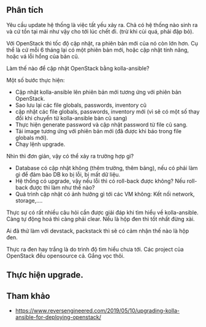 ## Phân tích

Yêu cầu update hệ thống là việc tất yếu xảy ra. Chả có hệ thống nào sinh ra và cứ tồn tại mãi như vậy cho tới lúc chết đi. (trừ khi cùi quá, phải đập bỏ).

Với OpenStack thì tốc độ cập nhật, ra phiên bản mới của nó còn lớn hơn. Cụ thể là cứ mỗi 6 tháng lại có một phiên bản mới, hoặc cập nhật tính năng, hoặc vá lỗi hổng của bản cũ.

Làm thế nào để cập nhật OpenStack bằng kolla-ansible?

Một số bước thực hiện:

- Cập nhật kolla-ansible lên phiên bản mới tương ứng với phiên bản OpenStack.
- Sao lưu lại các file globals, passwords, inventory cũ
- cập nhật các file globals, passwords, inventory mới (vì sẽ có một số thay đổi khi chuyển từ kolla-ansible bản cũ sang)
- Thực hiện generate password và cập nhật password từ file cũ sang.
- Tải image tương ứng với phiên bản mới (đã được khi báo trong file globals mới).
- Chạy lệnh upgrade.

Nhìn thì đơn giản, vậy có thể xảy ra trường hợp gì?

- Database có cập nhật không (thêm trường, thêm bảng), nếu có phải làm gì để đảm bảo DB ko bị lỗi, bị mất dữ liệu.
- Hệ thống có upgrade, vậy nếu lỗi thì có roll-back được không? Nếu roll-back được thì làm như thế nào?
- Quá trình cập nhật có ảnh hưởng gì tới các VM không: Kết nối network, storage,....

Thực sự có rất nhiều câu hỏi cần được giải đáp khi tìm hiểu về kolla-ansible. Càng tự động hoá thì càng phải clear. Nếu là hộp đen thì tốt nhất đừng xài.

Ai đã thử làm với devstack, packstack thì sẽ có cảm nhận thế nào là hộp đen.

Thực ra đen hay trắng là do trình độ tìm hiểu chưa tới. Các project của OpenStack đều opensource cả. Gắng vọc thôi.

## Thực hiện upgrade.






## Tham khảo

- https://www.reversengineered.com/2019/05/10/upgrading-kolla-ansible-for-deploying-openstack/

